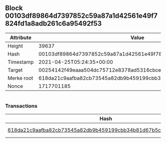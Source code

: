 ## Block 00103df89864d7397852c59a87a1d42561e49f7824fd1a8adb261c6a95492f53

Attribute | Value
--- | ---
Height | 39637
Hash | 00103df89864d7397852c59a87a1d42561e49f7824fd1a8adb261c6a95492f53
Timestamp | 2021-04-25T05:24:35+00:00
Target | 00254142f49eaaa504dc75712e8378ad5316cbcead634704b3734b6271167cc4
Merke root | 618da21c9aafba82cb73545a82db9b459199cbb34b81d67b5c2beed1730b3a1b
Nonce | 1717701185

```

```

### Transactions

Hash | Amount
--- | ---
[618da21c9aafba82cb73545a82db9b459199cbb34b81d67b5c2beed1730b3a1b](618da21c9aafba82cb73545a82db9b459199cbb34b81d67b5c2beed1730b3a1b.md) | 10.00000000 SKEPTI 
